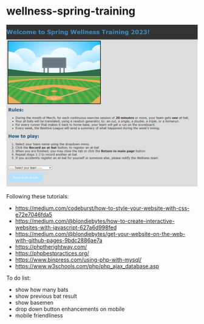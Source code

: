# wellness-spring-training

![Wellness](graphics\Capture.png)


Following these tutorials:
- https://medium.com/codeburst/how-to-style-your-website-with-css-e72e7046fda5
- https://medium.com/@blondiebytes/how-to-create-interactive-websites-with-javascript-627a6d998fed
- https://medium.com/@blondiebytes/get-your-website-on-the-web-with-github-pages-9bdc2886ae7a
- https://phptherightway.com/
- https://phpbestpractices.org/
- https://www.binpress.com/using-php-with-mysql/
- https://www.w3schools.com/php/php_ajax_database.asp




To do list:
- show how many bats
- show previous bat result
- show basemen
- drop down button enhancements on mobile
- mobile friendliness

